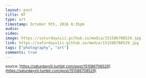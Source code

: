 ```yaml
---
layout: post
title: NT
type: art
timestamp: October 9th, 2016 6:35pm
audio: 
video: 
image: https://saturdayxiii.github.io/media/151586708529.jpg
link: https://saturdayxiii.github.io/media/151586708529.jpg
tags: ["photography", "art"]
comments: true
---
```

  
<small>source: [https://saturdayxiii.tumblr.com/post/151586708529](https://saturdayxiii.tumblr.com/post/151586708529)</small>
